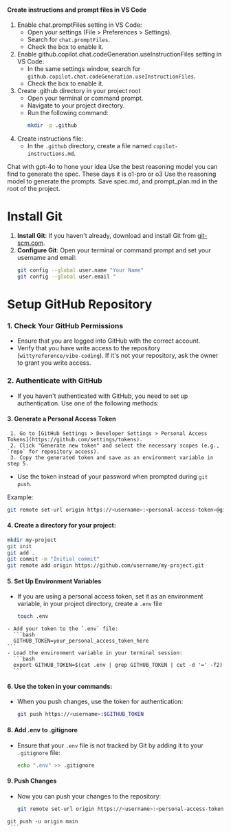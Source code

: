 #### Create instructions and prompt files in VS Code

1. Enable chat.promptFiles setting in VS Code:
   - Open your settings (File > Preferences > Settings).
   - Search for `chat.promptFiles`.
   - Check the box to enable it.
2. Enable github.copilot.chat.codeGeneration.useInstructionFiles setting in VS Code:
   - In the same settings window, search for `github.copilot.chat.codeGeneration.useInstructionFiles`.
   - Check the box to enable it.
3. Create .github directory in your project root
    - Open your terminal or command prompt.
    - Navigate to your project directory.
    - Run the following command:
      ```bash
      mkdir -p .github 
      ```
4. Create instructions file:
    - In the `.github` directory, create a file named `copilot-instructions.md`.

Chat with gpt-4o to hone your idea
Use the best reasoning model you can find to generate the spec. These days it is o1-pro or o3
Use the reasoning model to generate the prompts. 
Save spec.md, and prompt_plan.md in the root of the project.

Install Git
================
1. **Install Git**: If you haven't already, download and install Git from [git-scm.com](https://git-scm.com/).
2. **Configure Git**: Open your terminal or command prompt and set your username and email:
   ```bash
   git config --global user.name "Your Name"
   git config --global user.email "
   ``` 

Setup GitHub Repository
================
### 1. **Check Your GitHub Permissions**
   - Ensure that you are logged into GitHub with the correct account.
   - Verify that you have write access to the repository (`wittyreference/vibe-coding`). If it's not your repository, ask the owner to grant you write access.

### 2. **Authenticate with GitHub**
   - If you haven't authenticated with GitHub, you need to set up authentication. Use one of the following methods:

#### 3. **Generate a Personal Access Token**
     1. Go to [GitHub Settings > Developer Settings > Personal Access Tokens](https://github.com/settings/tokens).
     2. Click "Generate new token" and select the necessary scopes (e.g., `repo` for repository access).
     3. Copy the generated token and save as an environment variable in step 5.
   - Use the token instead of your password when prompted during `git push`.

   Example:
   ```bash
   git remote set-url origin https://<username>:<personal-access-token>@github.com/wittyreference/vibe-coding.git
   ```

#### 4. **Create a directory for your project:**
   ```bash
   mkdir my-project
   git init
   git add .
   git commit -m "Initial commit"
   git remote add origin https://github.com/username/my-project.git
   ```

#### 5. **Set Up Environment Variables**
   - If you are using a personal access token, set it as an environment variable, in your project directory, create a `.env` file

     ```bash
     touch .env
     ```
    - Add your token to the `.env` file:
      ```bash
      GITHUB_TOKEN=your_personal_access_token_here
    ```
    - Load the environment variable in your terminal session:
      ```bash
      export GITHUB_TOKEN=$(cat .env | grep GITHUB_TOKEN | cut -d '=' -f2)
      ```
#### 6. Use the token in your commands:
   - When you push changes, use the token for authentication:
     ```bash
     git push https://<username>:$GITHUB_TOKEN
        ```
#### 8. **Add .env to .gitignore**
   - Ensure that your `.env` file is not tracked by Git by adding it to your `.gitignore` file:
     ```bash
     echo ".env" >> .gitignore
     ```

#### 9. **Push Changes**
   - Now you can push your changes to the repository:
     ```bash
     git remote set-url origin https://<username>:<personal-access-token>@github.com/wittyreference/vibe-coding.git
    git push -u origin main
     ```